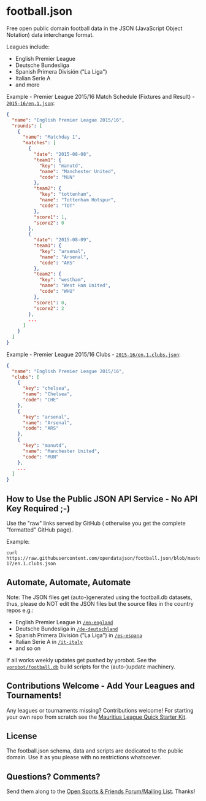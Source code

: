 # football.json

Free open public domain football data in the JSON (JavaScript Object Notation)
data interchange format.

Leagues include:

- English Premier League
- Deutsche Bundesliga
- Spanish Primera División ("La Liga")
- Italian Serie A
- and more

Example - Premier League 2015/16 Match Schedule (Fixtures and Result) - [`2015-16/en.1.json`](https://raw.githubusercontent.com/opendatajson/football.json/blob/master/2015-16/en.1.json):

``` json
{
  "name": "English Premier League 2015/16",
  "rounds": [
    {
      "name": "Matchday 1",
      "matches": [
        {
          "date": "2015-08-08",
          "team1": {
            "key": "manutd",
            "name": "Manchester United",
            "code": "MUN"
          },
          "team2": {
            "key": "tottenham",
            "name": "Tottenham Hotspur",
            "code": "TOT"
          },
          "score1": 1,
          "score2": 0
        },
        {
          "date": "2015-08-09",
          "team1": {
            "key": "arsenal",
            "name": "Arsenal",
            "code": "ARS"
          },
          "team2": {
            "key": "westham",
            "name": "West Ham United",
            "code": "WHU"
          },
          "score1": 0,
          "score2": 2
        },
        ...
      ]
    }
  ]
}
```


Example - Premier League 2015/16 Clubs - [`2015-16/en.1.clubs.json`](https://raw.githubusercontent.com/opendatajson/football.json/blob/master/2015-16/en.1.clubs.json):

``` json
{
  "name": "English Premier League 2015/16",
  "clubs": [
    {
      "key": "chelsea",
      "name": "Chelsea",
      "code": "CHE"
    },
    {
      "key": "arsenal",
      "name": "Arsenal",
      "code": "ARS"
    },
    {
      "key": "manutd",
      "name": "Manchester United",
      "code": "MUN"
    },
    ...
  ]
}
```

## How to Use the Public JSON API Service - No API Key Required ;-)

Use the "raw" links served by GitHub (
otherwise you get the complete "formatted" GitHub page).

Example:

```
curl https://raw.githubusercontent.com/opendatajson/football.json/blob/master/2016-17/en.1.clubs.json 
```


## Automate, Automate, Automate

Note: The JSON files get (auto-)generated using the football.db datasets, thus, please do NOT
edit the JSON files but the source files in the country repos e.g.:

- English Premier League in [`/en-england`](https://github.com/openfootball/eng-england)
- Deutsche Bundesliga in [`/de-deutschland`](https://github.com/openfootball/de-deutschland)
- Spanish Primera División ("La Liga") in [`/es-espana`](https://github.com/openfootball/es-espana)
- Italian Serie A  in [`/it-italy`](https://github.com/openfootball/it-italy)
- and so on


If all works weekly updates get pushed by yorobot.
See the [`yorobot/football.db`](https://github.com/yorobot/football.db) build scripts for
the (auto-)update machinery.


## Contributions Welcome - Add Your Leagues and Tournaments!

Any leagues or tournaments missing? Contributions welcome!
For starting your own repo from scratch see the [Mauritius League Quick Starter Kit](https://github.com/sportkit/mu-mauritius).


## License

The football.json schema, data and scripts are dedicated to the public domain. Use it as you please with no restrictions whatsoever.


## Questions? Comments?

Send them along to the
[Open Sports & Friends Forum/Mailing List](http://groups.google.com/group/opensport).
Thanks!

